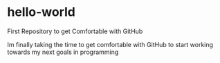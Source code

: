 # hello-world
First Repository to get Comfortable with GitHub

Im finally taking the time to get comfortable with GitHub to start working towards my next goals in programming
